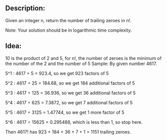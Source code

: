## Description:
Given an integer n, return the number of trailing zeroes in n!.

Note: Your solution should be in logarithmic time complexity.

## Idea:
10 is the product of 2 and 5, for n!, the number of zeroes is the minimum of the number of the 2 and the number of 5
Sample:
By given number 4617.

5^1 : 4617 ÷ 5 = 923.4, so we get 923 factors of 5

5^2 : 4617 ÷ 25 = 184.68, so we get 184 additional factors of 5

5^3 : 4617 ÷ 125 = 36.936, so we get 36 additional factors of 5

5^4 : 4617 ÷ 625 = 7.3872, so we get 7 additional factors of 5

5^5 : 4617 ÷ 3125 = 1.47744, so we get 1 more factor of 5

5^6 : 4617 ÷ 15625 = 0.295488, which is less than 1, so stop here.

Then 4617! has 923 + 184 + 36 + 7 + 1 = 1151 trailing zeroes.